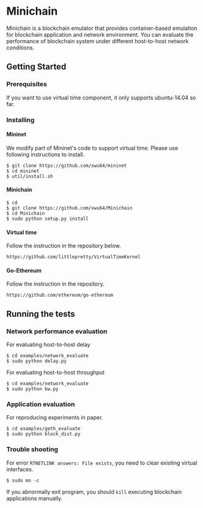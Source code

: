 # Minichain

Minichain is a blockchain emulator that provides container-based emulation for blockchain application and network environment. You can evaluate the performance of blockchain system under different host-to-host network conditions.

## Getting Started

### Prerequisites

If you want to use virtual time component, it only supports ubuntu-14.04 so far. 

### Installing

#### Mininet

We modify part of Mininet's code to support virtual time. Please use following instructions to install.

```
$ git clone https://github.com/xwu64/mininet
$ cd mininet
$ util/install.sh
```


#### Minichain

```
$ cd
$ git clone https://github.com/xwu64/Minichain
$ cd Minichain
$ sudo python setup.py install
```

#### Virtual time

Follow the instruction in the repository below.

```
https://github.com/littlepretty/VirtualTimeKernel
```

#### Go-Ethereum

Follow the instruction in the repository.

```
https://github.com/ethereum/go-ethereum
```


## Running the tests

### Network performance evaluation

For evaluating host-to-host delay

```
$ cd examples/network_evaluate
$ sudo python delay.py
```

For evaluating host-to-host throughput

```
$ cd examples/network_evaluate
$ sudo python bw.py
```

### Application evaluation

For reproducing experiments in paper.

```
$ cd examples/geth_evaluate
$ sudo python block_dist.py
```

### Trouble shooting

For error `RTNETLINK answers: File exists`, you need to clear existing virtual interfaces.

```
$ sudo mn -c
```

If you abnormally exit program, you should `kill`  executing blockchain applications manually. 
